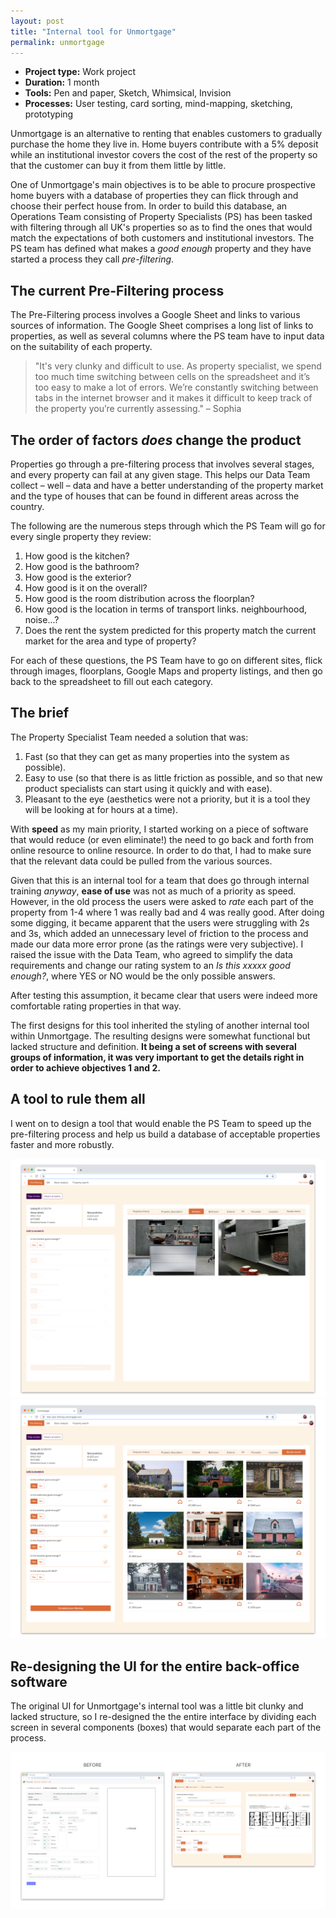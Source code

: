 ```yaml
---
layout: post
title: "Internal tool for Unmortgage"
permalink: unmortgage
---
```


* **Project type:** Work project
* **Duration:** 1 month
* **Tools:** Pen and paper, Sketch, Whimsical, Invision
* **Processes:** User testing, card sorting, mind-mapping, sketching, prototyping



Unmortgage is an alternative to renting that enables customers to gradually purchase the home they live in. Home buyers contribute with a 5% deposit while an institutional investor covers the cost of the rest of the property so that the customer can buy it from them little by little.

One of Unmortgage's main objectives is to be able to procure prospective home buyers with a database of properties they can flick through and choose their perfect house from. In order to build this database, an Operations Team consisting of Property Specialists (PS) has been tasked with filtering through all UK's properties so as to find the ones that would match the expectations of both customers and institutional investors. The PS team has defined what makes a _good enough_ property and they have started a process they call _pre-filtering_.

## The current Pre-Filtering process

The Pre-Filtering process involves a Google Sheet and links to various sources of information. The Google Sheet comprises a long list of links to properties, as well as several columns where the PS team have to input data on the suitability of each property.

> "It's very clunky and difficult to use. As property specialist, we spend too much time switching between cells on the spreadsheet and it’s too easy to make a lot of errors. We’re constantly switching between tabs in the internet browser and it makes it difficult to keep track of the property you’re currently assessing." – Sophia

## The order of factors _does_ change the product

Properties go through a pre-filtering process that involves several stages, and every property can fail at any given stage. This helps our Data Team collect – well – data and have a better understanding of the property market and the type of houses that can be found in different areas across the country.

The following are the numerous steps through which the PS Team will go for every single property they review:

1. How good is the kitchen?
1. How good is the bathroom?
1. How good is the exterior?
1. How good is it on the overall?
1. How good is the room distribution across the floorplan?
1. How good is the location in terms of transport links. neighbourhood, noise...?
1. Does the rent the system predicted for this property match the current market for the area and type of property?

For each of these questions, the PS Team have to go on different sites, flick through images, floorplans, Google Maps and property listings, and then go back to the spreadsheet to fill out each category.


## The brief

The Property Specialist Team needed a solution that was:

1. Fast (so that they can get as many properties into the system as possible).
1. Easy to use (so that there is as little friction as possible, and so that new product specialists can start using it quickly and with ease).
1. Pleasant to the eye (aesthetics were not a priority, but it is a tool they will be looking at for hours at a time).

With **speed** as my main priority, I started working on a piece of software that would reduce (or even eliminate!) the need to go back and forth from online resource to online resource. In order to do that, I had to make sure that the relevant data could be pulled from the various sources.

Given that this is an internal tool for a team that does go through internal training _anyway_, **ease of use** was not as much of a priority as speed. However, in the old process the users were asked to _rate_ each part of the property from 1-4 where 1 was really bad and 4 was really good. After doing some digging, it became apparent that the users were struggling with 2s and 3s, which added an unnecessary level of friction to the process and made our data more error prone (as the ratings were very subjective). I raised the issue with the Data Team, who agreed to simplify the data requirements and change our rating system to an _Is this xxxxx good enough?_, where YES or NO would be the only possible answers.

After testing this assumption, it became clear that users were indeed more comfortable rating properties in that way.

The first designs for this tool inherited the styling of another internal tool within Unmortgage. The resulting designs were somewhat functional but lacked structure and definition. **It being a set of screens with several groups of information, it was very important to get the details right in order to achieve objectives 1 and 2.**


## A tool to rule them all

I went on to design a tool that would enable the PS Team to speed up the pre-filtering process and help us build a database of acceptable properties faster and more robustly.

![](images/case_studies/unmortgage-prefiltering/pre-filtering-final-design-1.png)
![](images/case_studies/unmortgage-prefiltering/pre-filtering-final-design-2.png)

## Re-designing the UI for the entire back-office software

The original UI for Unmortgage's internal tool was a little bit clunky and lacked structure, so I re-designed the the entire interface by dividing each screen in several components (boxes) that would separate each part of the process.

![](images/case_studies/unmortgage-prefiltering/ui-before-after.png)
